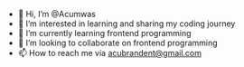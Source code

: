 - 👋 Hi, I’m @Acumwas
- 👀 I’m interested in learning and sharing my coding journey
- 🌱 I’m currently learning frontend programming
- 💞️ I’m looking to collaborate on frontend programming
- 📫 How to reach me via acubrandent@gmail.com

<!---
Acumwas/Acumwas is a ✨ special ✨ repository because its `README.md` (this file) appears on your GitHub profile.
You can click the Preview link to take a look at your changes.
--->
